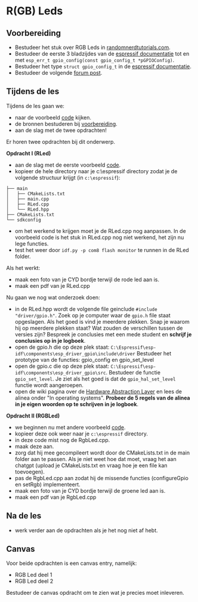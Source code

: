 # R(GB) Leds

## Voorbereiding
- Bestudeer het stuk over RGB Leds in [randomnerdtutorials.com](https://randomnerdtutorials.com/esp32-cheap-yellow-display-cyd-pinout-esp32-2432s028r/).
- Bestudeer de eerste 3 bladzijdes van de [espressif documentatie](https://docs.espressif.com/projects/esp-idf/en/stable/esp32/api-reference/peripherals/gpio.html) tot en met ```esp_err_t gpio_config(const gpio_config_t *pGPIOConfig)```.
- Bestudeer het type ```struct gpio_config_t``` in de [espressif documentatie](https://docs.espressif.com/projects/esp-idf/en/stable/esp32/api-reference/peripherals/gpio.html).
- Bestudeer de volgende [forum post](https://github.com/espressif/esp-idf/issues/285).

## Tijdens de les
Tijdens de les gaan we:
- naar de voorbeeld [code](./RLed/) kijken. 
- de bronnen bestuderen bij [voorbereiding](#Voorbereiding). 
- aan de slag met de twee opdrachten! 

Er horen twee opdrachten bij dit onderwerp.  

**Opdracht I (RLed)**
- aan de slag met de eerste voorbeeld [code](../../software/CYD/RLed/).
- kopieer de hele directory naar je c:\espressif directory zodat je de volgende structuur krijgt (in ```c:\espressif```):
```
├── main
│   ├── CMakeLists.txt
│   ├── main.cpp
│   ├── RLed.cpp
│   └── RLed.hpp
├── CMakeLists.txt
└── sdkconfig                
```
-  om het werkend te krijgen moet je de RLed.cpp nog aanpassen. In de voorbeeld code is het stuk in RLed.cpp nog niet werkend, het zijn nu lege functies.
-  test het weer door ```idf.py -p com8 flash monitor``` te runnen in de RLed folder. 

Als het werkt:
- maak een foto van je CYD bordje terwijl de rode led aan is.
- maak een pdf van je RLed.cpp

Nu gaan we nog wat onderzoek doen:
- in de RLed.hpp wordt de volgende file geinclude ```#include "driver/gpio.h"```. Zoek op je computer waar de ```gpio.h``` file staat opgeslagen. Als het goed is vind je meerdere plekken. Snap je waarom hij op meerdere plekken staat? Wat zouden de verschillen tussen de versies zijn? Bespreek je conclusies met een mede student en **schrijf je conclusies op in je logboek**.  
- open de gpio.h die op deze plek staat: ```C:\Espressif\esp-idf\components\esp_driver_gpio\include\driver``` Bestudeer het prototype van de functies: gpio_config en gpio_set_level 
- open de gpio.c die op deze plek staat: ```C:\Espressif\esp-idf\components\esp_driver_gpio\src```. Bestudeer de functie ```gpio_set_level```. Je ziet als het goed is dat de ```gpio_hal_set_level``` functie wordt aangeroepen. 
- open de wiki pagina over de [Hardware Abstraction Layer](https://en.wikipedia.org/wiki/Hardware_abstraction) en lees de alinea onder "In operating systems". **Probeer de 5 regels van de alinea in je eigen woorden op te schrijven in je logboek**.

**Opdracht II (RGBLed)**
- we beginnen nu met andere voorbeeld [code](../../software/CYD/RgbLed/).
- kopieer deze ook weer naar je ```c:\espressif``` directory. 
- in deze code mist nog de RgbLed.cpp. 
- maak deze aan. 
- zorg dat hij mee gecompileert wordt door de CMakeLists.txt in de main folder aan te passen. Als je niet weet hoe dat moet, vraag het aan chatgpt (upload je CMakeLists.txt en vraag hoe je een file kan toevoegen).
- pas de RgbLed.cpp aan zodat hij de missende functies (configureGpio en setRgb) implementeert.    
- maak een foto van je CYD bordje terwijl de groene led aan is.
- maak een pdf van je RgbLed.cpp


## Na de les
- werk verder aan de opdrachten als je het nog niet af hebt. 

## Canvas

Voor beide opdrachten is een canvas entry, namelijk:
- RGB Led deel 1
- RGB Led deel 2

Bestudeer de canvas opdracht om te zien wat je precies moet inleveren. 


